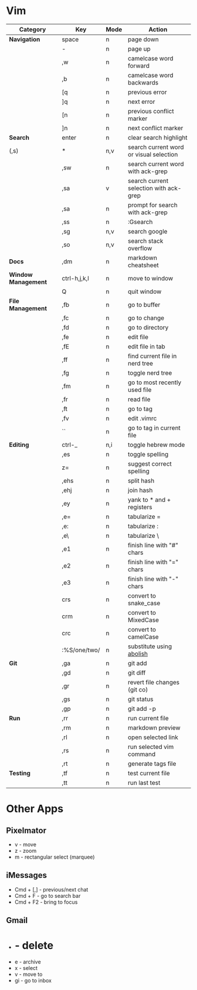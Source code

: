 Vim
=====

| Category              | Key          | Mode | Action
| -------------------   | -----------  | ---- | ---------
| **Navigation**        | space        | n    | page down
|                       | -            | n    | page up
|                       | ,w           | n    | camelcase word forward
|                       | ,b           | n    | camelcase word backwards
|                       | [q           | n    | previous error
|                       | ]q           | n    | next error
|                       | [n           | n    | previous conflict marker
|                       | ]n           | n    | next conflict marker
| **Search**            | enter        | n    | clear search highlight
| (,s)                  | *            | n,v  | search current word or visual selection
|                       | ,sw          | n    | search current word with ack-grep
|                       | ,sa          | v    | search current selection with ack-grep
|                       | ,sa          | n    | prompt for search with ack-grep
|                       | ,ss          | n    | :Gsearch
|                       | ,sg          | n,v  | search google
|                       | ,so          | n,v  | search stack overflow
| **Docs**              | ,dm          | n    | markdown cheatsheet
| **Window Management** | ctrl-h,j,k,l | n    | move to window
|                       | Q            | n    | quit window
| **File Management**   | ,fb          | n    | go to buffer
|                       | ,fc          | n    | go to change
|                       | ,fd          | n    | go to directory
|                       | ,fe          | n    | edit file
|                       | ,fE          | n    | edit file in tab
|                       | ,ff          | n    | find current file in nerd tree
|                       | ,fg          | n    | toggle nerd tree
|                       | ,fm          | n    | go to most recently used file
|                       | ,fr          | n    | read file
|                       | ,ft          | n    | go to tag
|                       | ,fv          | n    | edit .vimrc
|                       | ``           | n    | go to tag in current file
| **Editing**           | ctrl-_       | n,i  | toggle hebrew mode
|                       | ,es          | n    | toggle spelling
|                       | z=           | n    | suggest correct spelling
|                       | ,ehs         | n    | split hash
|                       | ,ehj         | n    | join hash
|                       | ,ey          | n    | yank to * and + registers
|                       | ,e=          | n    | tabularize =
|                       | ,e:          | n    | tabularize :
|                       | ,e\          | n    | tabularize \                            |
|                       | ,e1          | n    | finish line with "#" chars
|                       | ,e2          | n    | finish line with "=" chars
|                       | ,e3          | n    | finish line with "-" chars
|                       | crs          | n    | convert to snake_case
|                       | crm          | n    | convert to MixedCase
|                       | crc          | n    | convert to camelCase
|                       | :%S/one/two/ | n    | substitute using [abolish](https://github.com/tpope/vim-abolish) 
| **Git**               | ,ga          | n    | git add
|                       | ,gd          | n    | git diff
|                       | ,gr          | n    | revert file changes (git co)
|                       | ,gs          | n    | git status
|                       | ,gp          | n    | git add -p
| **Run**               | ,rr          | n    | run current file
|                       | ,rm          | n    | markdown preview
|                       | ,rl          | n    | open selected link
|                       | ,rs          | n    | run selected vim command
|                       | ,rt          | n    | generate tags file
| **Testing**           | ,tf          | n    | test current file
|                       | ,tt          | n    | run last test


Other Apps
==========

Pixelmator
----------
* v - move
* z - zoom
* m - rectangular select (marquee)

iMessages
----------

* Cmd + [,] - previous/next chat
* Cmd + F - go to search bar
* Cmd + F2 - bring to focus

Gmail
----------

* # - delete
* e - archive
* x - select
* v - move to
* gi - go to inbox
